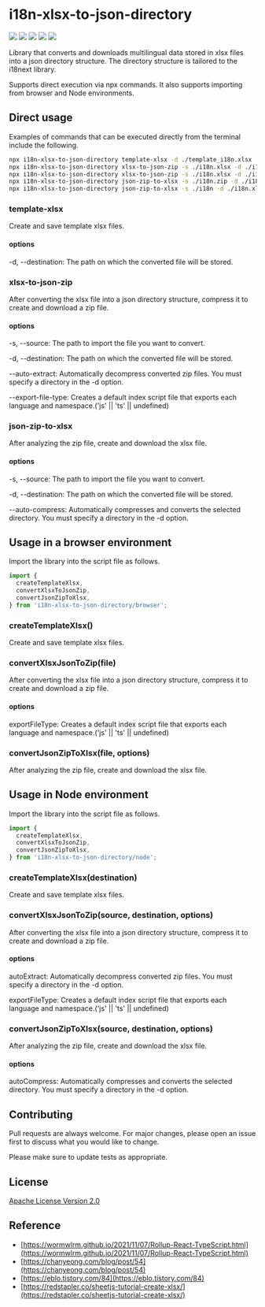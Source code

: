 # i18n-xlsx-to-json-directory

![](https://img.shields.io/npm/v/i18n-xlsx-to-json-directory)
![](https://img.shields.io/npm/l/i18n-xlsx-to-json-directory)
![](https://img.shields.io/npm/dt/i18n-xlsx-to-json-directory)
![](https://img.shields.io/github/contributors/snapperbay4453/i18n-xlsx-to-json-directory)
![](https://img.shields.io/github/last-commit/snapperbay4453/i18n-xlsx-to-json-directory)


Library that converts and downloads multilingual data stored in xlsx files into a json directory structure. The directory structure is tailored to the i18next library.

Supports direct execution via npx commands. It also supports importing from browser and Node environments.


## Direct usage

Examples of commands that can be executed directly from the terminal include the following.

```bash
npx i18n-xlsx-to-json-directory template-xlsx -d ./template_i18n.xlsx
npx i18n-xlsx-to-json-directory xlsx-to-json-zip -s ./i18n.xlsx -d ./i18n.zip --export-file-type js
npx i18n-xlsx-to-json-directory xlsx-to-json-zip -s ./i18n.xlsx -d ./i18n --export-file-type ts --auto-extract
npx i18n-xlsx-to-json-directory json-zip-to-xlsx -s ./i18n.zip -d ./i18n.xlsx
npx i18n-xlsx-to-json-directory json-zip-to-xlsx -s ./i18n -d ./i18n.xlsx --auto-compress
```

### template-xlsx

Create and save template xlsx files.

#### options

-d, --destination: The path on which the converted file will be stored.

### xlsx-to-json-zip

After converting the xlsx file into a json directory structure, compress it to create and download a zip file.

#### options

-s, --source: The path to import the file you want to convert.

-d, --destination: The path on which the converted file will be stored.

--auto-extract: Automatically decompress converted zip files. You must specify a directory in the -d option.

--export-file-type: Creates a default index script file that exports each language and namespace.('js' || 'ts' || undefined)

### json-zip-to-xlsx

After analyzing the zip file, create and download the xlsx file.

#### options

-s, --source: The path to import the file you want to convert.

-d, --destination: The path on which the converted file will be stored.

--auto-compress: Automatically compresses and converts the selected directory. You must specify a directory in the -d option.


## Usage in a browser environment

Import the library into the script file as follows.

```javascript
import {
  createTemplateXlsx,
  convertXlsxToJsonZip,
  convertJsonZipToXlsx,
} from 'i18n-xlsx-to-json-directory/browser';
```

### createTemplateXlsx()

Create and save template xlsx files.

### convertXlsxJsonToZip(file)

After converting the xlsx file into a json directory structure, compress it to create and download a zip file.

#### options

exportFileType: Creates a default index script file that exports each language and namespace.('js' || 'ts' || undefined)

### convertJsonZipToXlsx(file, options)

After analyzing the zip file, create and download the xlsx file.


## Usage in Node environment

Import the library into the script file as follows.

```javascript
import {
  createTemplateXlsx,
  convertXlsxToJsonZip,
  convertJsonZipToXlsx,
} from 'i18n-xlsx-to-json-directory/node';
```

### createTemplateXlsx(destination)

Create and save template xlsx files.

### convertXlsxJsonToZip(source, destination, options)

After converting the xlsx file into a json directory structure, compress it to create and download a zip file.

#### options

autoExtract: Automatically decompress converted zip files. You must specify a directory in the -d option.

exportFileType: Creates a default index script file that exports each language and namespace.('js' || 'ts' || undefined)

### convertJsonZipToXlsx(source, destination, options)

After analyzing the zip file, create and download the xlsx file.

#### options

autoCompress: Automatically compresses and converts the selected directory. You must specify a directory in the -d option.


## Contributing

Pull requests are always welcome. For major changes, please open an issue first
to discuss what you would like to change.

Please make sure to update tests as appropriate.


## License

[Apache License Version 2.0](https://www.apache.org/licenses/LICENSE-2.0)


## Reference

* [https://wormwlrm.github.io/2021/11/07/Rollup-React-TypeScript.html](https://wormwlrm.github.io/2021/11/07/Rollup-React-TypeScript.html)
* [https://chanyeong.com/blog/post/54](https://chanyeong.com/blog/post/54)
* [https://eblo.tistory.com/84](https://eblo.tistory.com/84)
* [https://redstapler.co/sheetjs-tutorial-create-xlsx/](https://redstapler.co/sheetjs-tutorial-create-xlsx/)
